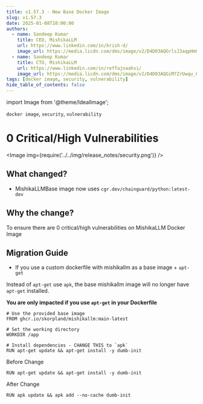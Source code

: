 ```yaml
---
title: v1.57.3 - New Base Docker Image
slug: v1.57.3
date: 2025-01-08T10:00:00
authors:
  - name: Sandeep Kumar
    title: CEO, MishikaLLM
    url: https://www.linkedin.com/in/krish-d/
    image_url: https://media.licdn.com/dms/image/v2/D4D03AQGrlsJ3aqpHmQ/profile-displayphoto-shrink_400_400/B4DZSAzgP7HYAg-/0/1737327772964?e=1749686400&v=beta&t=Hkl3U8Ps0VtvNxX0BNNq24b4dtX5wQaPFp6oiKCIHD8
  - name: Sandeep Kumar
    title: CTO, MishikaLLM
    url: https://www.linkedin.com/in/reffajnaahsi/
    image_url: https://media.licdn.com/dms/image/v2/D4D03AQGiM7ZrUwqu_Q/profile-displayphoto-shrink_800_800/profile-displayphoto-shrink_800_800/0/1675971026692?e=1741824000&v=beta&t=eQnRdXPJo4eiINWTZARoYTfqh064pgZ-E21pQTSy8jc
tags: [docker image, security, vulnerability]
hide_table_of_contents: false
---
```


import Image from '@theme/IdealImage';

`docker image`, `security`, `vulnerability`

# 0 Critical/High Vulnerabilities

<Image img={require('../../img/release_notes/security.png')} />

## What changed?
- MishikaLLMBase image now uses `cgr.dev/chainguard/python:latest-dev`

## Why the change?

To ensure there are 0 critical/high vulnerabilities on MishikaLLM Docker Image

## Migration Guide

- If you use a custom dockerfile with mishikallm as a base image + `apt-get`

Instead of `apt-get` use `apk`, the base mishikallm image will no longer have `apt-get` installed.

**You are only impacted if you use `apt-get` in your Dockerfile**
```shell
# Use the provided base image
FROM ghcr.io/skorpland/mishikallm:main-latest

# Set the working directory
WORKDIR /app

# Install dependencies - CHANGE THIS to `apk`
RUN apt-get update && apt-get install -y dumb-init 
```


Before Change
```
RUN apt-get update && apt-get install -y dumb-init
```

After Change
```
RUN apk update && apk add --no-cache dumb-init
```






